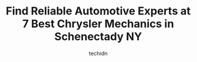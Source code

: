 ---
layout: ampstory
image: https://images.unsplash.com/photo-1626302592077-206bbcf450ae?ixlib=rb-4.0.3&ixid=MnwxMjA3fDB8MHxwaG90by1wYWdlfHx8fGVufDB8fHx8&auto=format&fit=crop&w=640&h=853&q=80
author: techidn
featured: false
description: For top-quality automotive repairs and maintenance, visit the 7 best Chrysler Mechanic in Schenectady NY, USA. Their reputation for excellence and their dedication to customer satisfaction m
title: Find Reliable Automotive Experts at 7 Best Chrysler Mechanics in Schenectady NY
cover:
   title: Find Reliable Automotive Experts at 7 Best Chrysler Mechanics in Schenectady NY
   subtitle: Rickpate
   background: https://images.unsplash.com/photo-1626302592077-206bbcf450ae?ixlib=rb-4.0.3&ixid=MnwxMjA3fDB8MHxwaG90by1wYWdlfHx8fGVufDB8fHx8&auto=format&fit=crop&w=640&h=853&q=80

pages: 
 - layout: thirds
   top: <h1>#1 Mcgregor Auto Service</h1>
   bottom: "<p>I have been bringing my vehicles to them for almost 20 years and have no plans on stopping. They are honest, reliable and do quality work for a fair price. It is unfortun</p>"
   background: https://www.knot35.com/toplist/wp-content/uploads/2023/06/best-chrysler-mechanic-1-in-schenectady-ny-1685838986.jpeg
   backgroundblur: true
 - layout: thirds
   top: <h1>#2 Lia Chrysler Jeep Dodge Ram Colonie Auto Repair & Service Center</h1>
   bottom: "<p>2116 Central Ave, Schenectady, NY 12304, United States</p>"
   background: https://www.knot35.com/toplist/wp-content/uploads/2023/06/best-chrysler-mechanic-2-in-schenectady-ny-1685838987.jpeg
   cta:
      link: https://www.knot35.com/toplist/find-reliable-automotive-experts-at-7-best-chrysler-mechanics-in-schenectady-ny/
      text: Find Reliable Automotive Experts at 7 Best Chrysler Mechanics in Schenectady NY
 - layout: thirds
   top: <h1>#3 Lexie Auto</h1>
   bottom: "<p>1025 Altamont Ave, Schenectady, NY 12303, United States</p>"
   background: https://www.knot35.com/toplist/wp-content/uploads/2023/06/best-chrysler-mechanic-3-in-schenectady-ny-1685838987.jpeg
   cta:
      link: https://www.knot35.com/toplist/find-reliable-automotive-experts-at-7-best-chrysler-mechanics-in-schenectady-ny/
      text: Find Reliable Automotive Experts at 7 Best Chrysler Mechanics in Schenectady NY
 - layout: thirds
   top: <h1>#4 Schenectady Auto Service</h1>
   bottom: "<p>2401 Van Vranken Ave., Schenectady, NY 12308, United States</p>"
   background: https://images.unsplash.com/photo-1509114397022-ed747cca3f65?ixlib=rb-4.0.3&ixid=MnwxMjA3fDB8MHxwaG90by1wYWdlfHx8fGVufDB8fHx8&auto=format&fit=crop&w=640&h=853&q=80
   cta:
      link: https://www.knot35.com/toplist/find-reliable-automotive-experts-at-7-best-chrysler-mechanics-in-schenectady-ny/
      text: Find Reliable Automotive Experts at 7 Best Chrysler Mechanics in Schenectady NY
 - layout: thirds
   top: <h1>#5 Pro Automotive</h1>
   bottom: "<p>1821 State St, Schenectady, NY 12304, United States</p>"
   background: https://images.unsplash.com/photo-1567360425618-1594206637d2?ixlib=rb-4.0.3&ixid=MnwxMjA3fDB8MHxwaG90by1wYWdlfHx8fGVufDB8fHx8&auto=format&fit=crop&w=640&h=853&q=80
   cta:
      link: https://www.knot35.com/toplist/find-reliable-automotive-experts-at-7-best-chrysler-mechanics-in-schenectady-ny/
      text: Find Reliable Automotive Experts at 7 Best Chrysler Mechanics in Schenectady NY
 - layout: thirds
   top: <h1>#6 Devines Automobile Repair</h1>
   bottom: "<p>2040 State St, Schenectady, NY 12304, United States</p>"
   background: https://images.unsplash.com/photo-1632260260864-caf7fde5ec36?ixlib=rb-4.0.3&ixid=MnwxMjA3fDB8MHxwaG90by1wYWdlfHx8fGVufDB8fHx8&auto=format&fit=crop&w=640&h=853&q=80
   cta:
      link: https://www.knot35.com/toplist/find-reliable-automotive-experts-at-7-best-chrysler-mechanics-in-schenectady-ny/
      text: Find Reliable Automotive Experts at 7 Best Chrysler Mechanics in Schenectady NY
 - layout: thirds
   top: <h1>#7 Eriks Auto</h1>
   bottom: "<p>103 Weaver St, Schenectady, NY 12305, United States</p>"
   background: https://plus.unsplash.com/premium_photo-1664640458616-3c74f8cb4589?ixlib=rb-4.0.3&ixid=MnwxMjA3fDB8MHxwaG90by1wYWdlfHx8fGVufDB8fHx8&auto=format&fit=crop&w=640&h=853&q=80
   cta:
      link: https://www.knot35.com/toplist/find-reliable-automotive-experts-at-7-best-chrysler-mechanics-in-schenectady-ny/
      text: Find Reliable Automotive Experts at 7 Best Chrysler Mechanics in Schenectady NY
 - layout: thirds
   middle: Continue reading...
   background: https://images.unsplash.com/photo-1489648022186-8f49310909a0?ixlib=rb-4.0.3&ixid=MnwxMjA3fDB8MHxwaG90by1wYWdlfHx8fGVufDB8fHx8&auto=format&fit=crop&w=640&h=853&q=80
   cta:
      link: https://www.knot35.com/toplist/find-reliable-automotive-experts-at-7-best-chrysler-mechanics-in-schenectady-ny/
      text: Find Reliable Automotive Experts at 7 Best Chrysler Mechanics in Schenectady NY
      
---